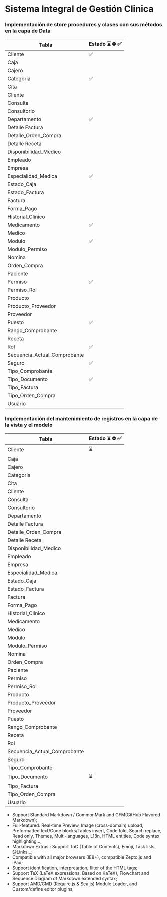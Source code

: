 <h1>Sistema Integral de Gestión Clinica</h1>

<h3>Implementación de store procedures y clases con sus métodos en la capa de Data</h3>

| Tabla                   | Estado ⌛ ⛔ ✅ |
|-------------------------|-----------|
| Cliente                 |✅    |
| Caja                    |         |
| Cajero                  |         |
| Categoria               |✅         |
| Cita                    |         |
| Cliente                 |         |
| Consulta                |         |
| Consultorio             |         |
| Departamento            |✅         |
| Detalle Factura         |         |
| Detalle_Orden_Compra    |         |
| Detalle Receta          |         |
| Disponibilidad_Medico   |         |
| Empleado                |         |
| Empresa                 |         |
| Especialidad_Medica     |✅         |
| Estado_Caja             |         |
| Estado_Factura          |         |
| Factura                 |         |
| Forma_Pago              |         |
| Historial_Clinico       |         |
| Medicamento             |✅         |
| Medico                  |         |
| Modulo                  |✅         |
| Modulo_Permiso          |         |
| Nomina                  |         |
| Orden_Compra            |         |
| Paciente                |         |
| Permiso                 |✅         |
| Permiso_Rol             |         |
| Producto                |         |
| Producto_Proveedor      |         |
| Proveedor               |         |
| Puesto                  |✅         |
| Rango_Comprobante       |         |
| Receta                  |         |
| Rol                     |✅         |
| Secuencia_ActuaI_Comprobante |    |
| Seguro                  |✅         |
| Tipo_Comprobante        |         |
| Tipo_Documento          |✅     |
| Tipo_Factura            |         |
| Tipo_Orden_Compra       |         |
| Usuario                 |         |

<h3>Implementación del mantenimiento de registros en la capa de la vista y el modelo</h3>

| Tabla                   | Estado ⌛ ⛔ ✅ |
|-------------------------|-----------|
| Cliente                 |  ⌛    |
| Caja                    |         |
| Cajero                  |         |
| Categoria               |         |
| Cita                    |         |
| Cliente                 |         |
| Consulta                |         |
| Consultorio             |         |
| Departamento            |         |
| Detalle Factura         |         |
| Detalle_Orden_Compra    |         |
| Detalle Receta          |         |
| Disponibilidad_Medico   |         |
| Empleado                |         |
| Empresa                 |         |
| Especialidad_Medica     |         |
| Estado_Caja             |         |
| Estado_Factura          |         |
| Factura                 |         |
| Forma_Pago              |         |
| Historial_Clinico       |         |
| Medicamento             |         |
| Medico                  |         |
| Modulo                  |         |
| Modulo_Permiso          |         |
| Nomina                  |         |
| Orden_Compra            |         |
| Paciente                |         |
| Permiso                 |         |
| Permiso_Rol             |         |
| Producto                |         |
| Producto_Proveedor      |         |
| Proveedor               |         |
| Puesto                  |         |
| Rango_Comprobante       |         |
| Receta                  |         |
| Rol                     |         |
| Secuencia_ActuaI_Comprobante |    |
| Seguro                  |         |
| Tipo_Comprobante        |         |
| Tipo_Documento          |    ⌛     |
| Tipo_Factura            |         |
| Tipo_Orden_Compra       |         |
| Usuario                 |         |



- Support Standard Markdown / CommonMark and GFM(GitHub Flavored Markdown);
- Full-featured: Real-time Preview, Image (cross-domain) upload, Preformatted text/Code blocks/Tables insert, Code fold, Search replace, Read only, Themes, Multi-languages, L18n, HTML entities, Code syntax highlighting...;
- Markdown Extras : Support ToC (Table of Contents), Emoji, Task lists, @Links...;
- Compatible with all major browsers (IE8+), compatible Zepto.js and iPad;
- Support identification, interpretation, fliter of the HTML tags;
- Support TeX (LaTeX expressions, Based on KaTeX), Flowchart and Sequence Diagram of Markdown extended syntax;
- Support AMD/CMD (Require.js & Sea.js) Module Loader, and Custom/define editor plugins;

